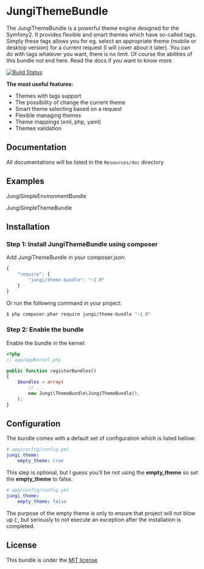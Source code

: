 JungiThemeBundle
================

The JungiThemeBundle is a powerful theme engine designed for the Symfony2. It provides flexible and smart themes
which have so-called tags. Simply these tags allows you for eg. select an appropriate theme (mobile or desktop version)
for a current request (I will cover about it later). You can do with tags whatever you want, there is no limit. Of course
the abilities of this bundle not end here. Read the docs if you want to know more.

[![Build Status](https://travis-ci.org/piku235/JungiThemeBundle.svg?branch=master)](https://travis-ci.org/piku235/JungiThemeBundle)

**The most useful features:**

* Themes with tags support
* The possibility of change the current theme
* Smart theme selecting based on a request
* Flexible managing themes
* Theme mappings (xml, php, yaml)
* Themes validation

Documentation
-------------

All documentations will be listed in the `Resources/doc` directory

Examples
--------

JungiSimpleEnvironmentBundle

JungiSimpleThemeBundle

Installation
------------

### Step 1: Install JungiThemeBundle using composer

Add JungiThemeBundle in your composer.json:

```js
{
    "require": {
        "jungi/theme-bundle": "~1.0"
    }
}
```

Or run the following command in your project:

```bash
$ php composer.phar require jungi/theme-bundle "~1.0"
```

### Step 2: Enable the bundle

Enable the bundle in the kernel:

```php
<?php
// app/AppKernel.php

public function registerBundles()
{
    $bundles = array(
        // ...
        new Jungi\ThemeBundle\JungiThemeBundle(),
    );
}
```

Configuration
-------------

The bundle comes with a default set of configuration which is listed bellow:

```yaml
# app/config/config.yml
jungi_theme:
    empty_theme: true
```

This step is optional, but I guess you'll be not using the **empty_theme** so set the **empty_theme** to false.

```yaml
# app/config/config.yml
jungi_theme:
    empty_theme: false
```

The purpose of the empty theme is only to ensure that project will not blow up (:, but seriously to not execute an exception
after the installation is completed.

License
-------

This bundle is under the [MIT license](https://github.com/piku235/JungiThemeBundle/blob/master/Resources/meta/LICENSE)


